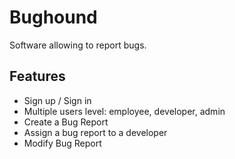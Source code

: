 # Bughound

Software allowing to report bugs. 


## Features

* Sign up / Sign in
* Multiple users level: employee, developer, admin
* Create a Bug Report
* Assign a bug report to a developer
* Modify Bug Report
